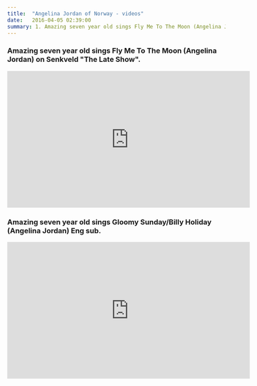 ```yaml
---
title:  "Angelina Jordan of Norway - videos"
date:   2016-04-05 02:39:00
summary: 1. Amazing seven year old sings Fly Me To The Moon (Angelina Jordan) on Senkveld "The Late Show". 2. Amazing seven year old sings Gloomy Sunday/Billy Holiday (Angelina Jordan) Eng sub.
---
```


### Amazing seven year old sings Fly Me To The Moon (Angelina Jordan) on Senkveld "The Late Show".

<iframe width="560" height="315" src="https://www.youtube.com/embed/rFWs2Z_RZ3Y" frameborder="0" allowfullscreen></iframe>

### Amazing seven year old sings Gloomy Sunday/Billy Holiday (Angelina Jordan) Eng sub.

<iframe width="560" height="315" src="https://www.youtube.com/embed/2da7N6ADm9s" frameborder="0" allowfullscreen></iframe>

